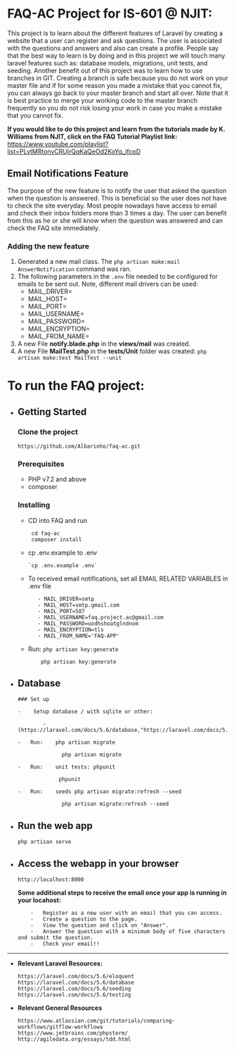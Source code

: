 # FAQ-AC Project for IS-601 @ NJIT:

This project is to learn about the different features of Laravel by creating a website that a user can register and ask questions.
The user is associated with the questions and answers and also can create a profile. People say that the best way to learn is by doing and in this project we will touch many laravel features such as: database models, migrations, unit tests, and seeding.
Another benefit out of this project was to learn how to use branches in GIT. Creating a branch is safe because you do not work on your master file and if for some reason you made a mistake that you cannot fix, you can always go back to your master branch and start all over. Note that it is best practice to merge your working code to the master branch frequently so you do not risk losing your work in case you make a mistake that you cannot fix. 

**If you would like to do this project and learn from the tutorials made by K. Williams from NJIT, click on the FAQ Tutorial Playlist link:** https://www.youtube.com/playlist?list=PLytMRtonvCRUjrQqKaQeOd2KoYq_ifcpD

## **Email Notifications Feature**

The purpose of the new feature is to notify the user that asked the question when the question is answered. This is beneficial so the user does not have to check the site everyday.
Most people nowadays have access to email and check their inbox folders more than 3 times a day. 
The user can benefit from this as he or she will know when the question 
was answered and can check the FAQ site immediately.

### **Adding the new feature**  

1. Generated a new mail class. The `php artisan make:mail AnswerNotification` command was ran. 
2. The following parameters in the `.env` file needed to be configured for emails to be sent out. Note, different mail drivers can be used:
   - MAIL_DRIVER=
   - MAIL_HOST=
   - MAIL_PORT=
   - MAIL_USERNAME=
   - MAIL_PASSWORD=
   - MAIL_ENCRYPTION=
   - MAIL_FROM_NAME=
3.  A new File **notify.blade.php** in the **views/mail** was created.
4.  A new File **MailTest.php** in the **tests/Unit** folder was created: `php artisan make:test MailTest --unit`



# To run the FAQ project:

-   ## Getting Started

	### Clone the project
	
		https://github.com/Albarinho/faq-ac.git

	###	Prerequisites
  	
  	-	PHP v7.2 and above
  	-	composer	
	
    ###	Installing
    
	-	CD into FAQ and run 
	  		
             cd faq-ac
             composer install

  	-	cp .env.example to .env
  			
            `cp .env.example .env`
            
  	-    To received email notifications, set all EMAIL RELATED VARIABLES in .env file
          		
                - MAIL_DRIVER=smtp
                - MAIL_HOST=smtp.gmail.com
                - MAIL_PORT=587
                - MAIL_USERNAME=faq.project.ac@gmail.com
                - MAIL_PASSWORD=uodhshoatglndnom
                - MAIL_ENCRYPTION=tls
                - MAIL_FROM_NAME='FAQ-APP'
                  
  	-	Run: `php artisan key:generate`
  	 
  	            php artisan key:generate

-	##	Database
     
        ### Set up
     
        -    Setup database / with sqlite or other:
                
                -(https://laravel.com/docs/5.6/database,"https://laravel.com/docs/5.6/database")
             
        -   Run:    php artisan migrate
                
                      php artisan migrate
            
        -   Run:    unit tests: phpunit
                
                     phpunit
                                
        -   Run:    seeds php artisan migrate:refresh --seed
                
                      php artisan migrate:refresh --seed
        
-   ##	Run the web app
    
   		php artisan serve
   
-	##	Access the webapp in your browser
   				
     	http://localhost:8000
     	
     **Some additional steps to receive the email once your app is running in your locahost:**           
           
            -   Register as a new user with an email that you can access.
            -   Create a question to the page. 
            -   View the question and click on "Answer". 
            -   Answer the question with a minimum body of five characters and submit the question. 
            -   Check your email!!
   

** **

-   **Relevant Laravel Resources:**

        https://laravel.com/docs/5.6/eloquent
        https://laravel.com/docs/5.6/database
        https://laravel.com/docs/5.6/seeding
        https://laravel.com/docs/5.6/testing

-   **Relevant General Resources**
        
        https://www.atlassian.com/git/tutorials/comparing-workflows/gitflow-workflowa
        https://www.jetbrains.com/phpstorm/
        http://agiledata.org/essays/tdd.html